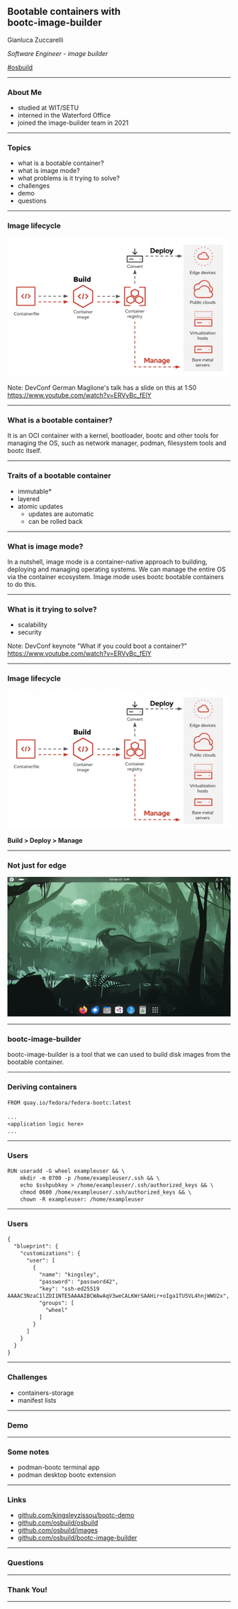## Bootable containers with <br/> bootc-image-builder

Gianluca Zuccarelli

*Software Engineer - image builder*

[#osbuild](https://redhat.enterprise.slack.com/archives/C0235DZB0DT)

---

### About Me

- studied at WIT/SETU
- interned in the Waterford Office
- joined the image-builder team in 2021

---

### Topics

- what is a bootable container?
- what is image mode?
- what problems is it trying to solve?
- challenges
- demo
- questions

---

### Image lifecycle

![image lifecycle](./images/cycle.png)

Note: DevConf German Maglione's talk has a slide on this at 1:50 https://www.youtube.com/watch?v=ERVyBc_fElY

---

### What is a bootable container?

It is an OCI container with a kernel, bootloader, bootc and other tools for managing the OS,
such as network manager, podman, filesystem tools and bootc itself.

---

### Traits of a bootable container

- immutable*
- layered
- atomic updates
    - updates are automatic
    - can be rolled back

---

### What is image mode?

In a nutshell, image mode is a container-native approach to building, deploying and managing operating systems.
We can manage the entire OS via the container ecosystem. Image mode uses bootc bootable containers to do this.

---

### What is it trying to solve?

- scalability
- security

Note: DevConf keynote "What if you could boot a container?" https://www.youtube.com/watch?v=ERVyBc_fElY

---

### Image lifecycle

![image lifecycle](./images/cycle.png)

**Build > Deploy > Manage**

---

### Not just for edge

![bluefin](./images/bluefin.png)

---

### bootc-image-builder

bootc-image-builder is a tool that we can used to build disk images from the bootable container.

---

### Deriving containers

```
FROM quay.io/fedora/fedora-bootc:latest

...
<application logic here>
...

```

---

### Users

```
RUN useradd -G wheel exampleuser && \
    mkdir -m 0700 -p /home/exampleuser/.ssh && \
    echo $sshpubkey > /home/exampleuser/.ssh/authorized_keys && \
    chmod 0600 /home/exampleuser/.ssh/authorized_keys && \
    chown -R exampleuser: /home/exampleuser
```

---

### Users

```
{
  "blueprint": {
    "customizations": {
      "user": [
        {
          "name": "kingsley",
          "password": "password42",
          "key": "ssh-ed25519 AAAAC3NzaC1lZDI1NTE5AAAAIBCWAwAqV3weCALKWrSAAHir+oIga1TU5VL4hnjWWU2x",
          "groups": [
            "wheel"
          ]
        }
      ]
    }
  }
}
```

---

### Challenges

- containers-storage
- manifest lists

---

### Demo

---

### Some notes

- podman-bootc terminal app
- podman desktop bootc extension

---

### Links

- [github.com/kingsleyzissou/bootc-demo](github.com/kingsleyzissou/bootc-demo)
- [github.com/osbuild/osbuild](github.com/osbuild/osbuild)
- [github.com/osbuild/images](github.com/osbuild/images)
- [github.com/osbuild/bootc-image-builder](github.com/osbuild/bootc-image-builder)

---


### Questions

---

### Thank You!

---
